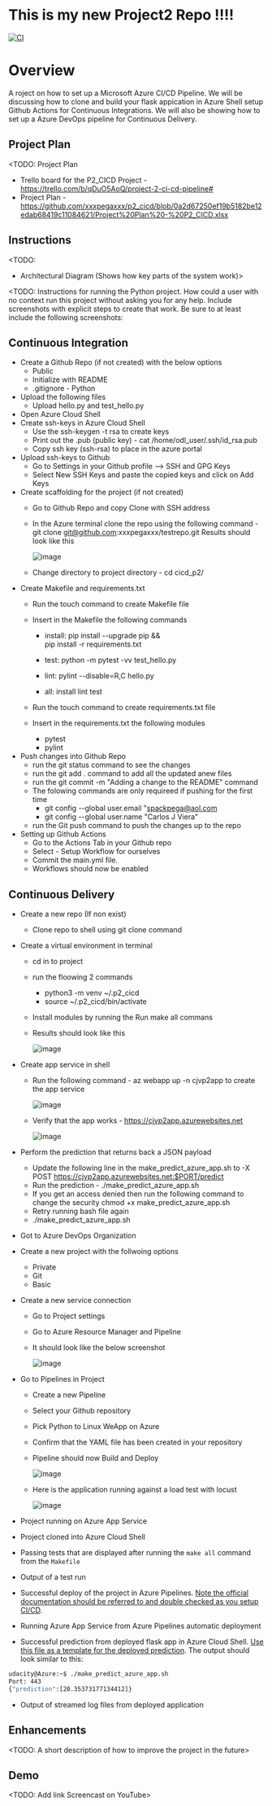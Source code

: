 # This is my new Project2 Repo !!!!

[![CI](https://github.com/xxxpegaxxx/p2_cicd/actions/workflows/main.yml/badge.svg)](https://github.com/xxxpegaxxx/p2_cicd/actions/workflows/main.yml)


# Overview

A roject on how to set up a Microsoft Azure CI/CD Pipeline. We will be discussing how to clone and build your flask appication in Azure Shell setup Github Actions for Continuous Integrations. We will also be showing how to set up a Azure DevOps pipeline for Continuous Delivery.

## Project Plan
<TODO: Project Plan

* Trello board for the P2_CICD Project - https://trello.com/b/qDuO5AoQ/project-2-ci-cd-pipeline#
* Project Plan - https://github.com/xxxpegaxxx/p2_cicd/blob/0a2d67250ef19b5182be12edab68419c11084621/Project%20Plan%20-%20P2_CICD.xlsx

## Instructions

<TODO:  
* Architectural Diagram (Shows how key parts of the system work)>

<TODO:  Instructions for running the Python project.  How could a user with no context run this project without asking you for any help.  Include screenshots with explicit steps to create that work. Be sure to at least include the following screenshots:

## Continuous Integration
* Create a Github Repo (if not created) with the below options
	*  Public
	*  Initialize with README
	*  .gitignore - Python
* Upload the following files
	*  Upload hello.py and test_hello.py
* Open Azure Cloud Shell
* Create ssh-keys in Azure Cloud Shell
	*  Use the ssh-keygen -t rsa to create keys
	*  Print out the .pub (public key) - cat /home/odl_user/.ssh/id_rsa.pub
	* Copy ssh key (ssh-rsa) to place in the azure portal
* Upload ssh-keys to Github
	*  Go to Settings in your Github profile --> SSH and GPG Keys
	*  Select New SSH Keys and paste the copied keys and click on Add Keys
* Create scaffolding for the project (if not created)
	* Go to Github Repo and copy Clone with SSH address
	*  In the Azure terminal clone the repo using the following command - git clone git@github.com:xxxpegaxxx/testrepo.git 
	   Results should look like this
	   
		![image](https://user-images.githubusercontent.com/101995184/196294981-11db30ae-9a76-4325-af1e-cb4d5bf9de6e.png)

	*  Change directory to project directory - cd cicd_p2/
* Create Makefile and requirements.txt
	* Run the touch command to create Makefile file
	* Insert in the Makefile the following commands
		* install:
			pip install --upgrade pip &&\
				pip install -r requirements.txt	
			
		* test:
			python -m pytest -vv test_hello.py
		
		* lint:
			pylint --disable=R,C hello.py
		
		* all: install lint test
	
	* Run the touch command to create requirements.txt file	
	* Insert in the requirements.txt the following modules
		* pytest
		* pylint
* Push changes into Github Repo		
	*  run the git status command to see the changes
	*  run the git add . command to add all the updated anew files 
	*  run the git commit -m "Adding a change to the README" command
	*  The folowing commands are only requireed if pushing for the first time
	 	* git config --global user.email "spackpega@aol.com
	  	* git config --global user.name "Carlos J Viera"
	*  run the Git push command to push the changes up to the repo
* Setting up Github Actions
	*  Go to the Actions Tab in your Github repo
	*  Select - Setup Workflow for ourselves
	*  Commit the main.yml file.
	*  Workflows should now be enabled

## Continuous Delivery

* Create a new repo (If non exist)
	*  Clone repo to shell using git clone command
* Create a virtual environment in terminal
	*  cd in to project
	*  run the floowing 2 commands
		* python3 -m venv ~/.p2_cicd
		* source ~/.p2_cicd/bin/activate
	*  Install modules by running the Run make all commans
	*  Results should look like this
	
		![image](https://user-images.githubusercontent.com/101995184/196295119-25b0843c-705f-466a-8a24-00e784199daa.png)

* Create app service in shell
	*  Run the following command - az webapp up -n cjvp2app to create the app service
	
	 	![image](https://user-images.githubusercontent.com/101995184/196295163-483eba87-1fe7-477e-b4fc-18ac5e5db12f.png)
	*  Verify that the app works - https://cjvp2app.azurewebsites.net	
	
		![image](https://user-images.githubusercontent.com/101995184/196295217-84786710-5901-40e5-98f6-77331c25adbc.png)
* Perform the prediction that returns back a JSON payload
	*  Update the following line in the make_predict_azure_app.sh to 
		-X POST https://cjvp2app.azurewebsites.net:$PORT/predict
	*  Run the prediction - 
		./make_predict_azure_app.sh
	*  If you get an access denied then run the following command to change the security
		chmod +x make_predict_azure_app.sh
	*  Retry running bash file again
	*  	./make_predict_azure_app.sh

* Got to Azure DevOps Organization
* Create a new project with the follwoing options
	*  Private
	*  Git
	*  Basic
* Create a new service connection
	*  Go to Project settings
	*  Go to Azure Resource Manager and Pipeline
	*  It should look like the below screenshot
	
	 	![image](https://user-images.githubusercontent.com/101995184/196294326-556b7c32-d5cf-48c2-a25f-bb013034bc66.png)


* Go to Pipelines in Project
	*  Create a new Pipeline
	*  Select your Github repository
	*  Pick Python to Linux WeApp on Azure
	*  Confirm that the YAML file has been created in your repository
	*  Pipeline should now Build and Deploy
	
		![image](https://user-images.githubusercontent.com/101995184/196295287-d7663126-de89-4e79-9120-fa21fd3b4e4c.png)

	* Here is the application running against a load test with locust
	
		![image](https://user-images.githubusercontent.com/101995184/196315362-3bb05004-67ce-44d0-b822-9f7c5bc5c526.png)



* Project running on Azure App Service

* Project cloned into Azure Cloud Shell

* Passing tests that are displayed after running the `make all` command from the `Makefile`

* Output of a test run

* Successful deploy of the project in Azure Pipelines.  [Note the official documentation should be referred to and double checked as you setup CI/CD](https://docs.microsoft.com/en-us/azure/devops/pipelines/ecosystems/python-webapp?view=azure-devops).

* Running Azure App Service from Azure Pipelines automatic deployment

* Successful prediction from deployed flask app in Azure Cloud Shell.  [Use this file as a template for the deployed prediction](https://github.com/udacity/nd082-Azure-Cloud-DevOps-Starter-Code/blob/master/C2-AgileDevelopmentwithAzure/project/starter_files/flask-sklearn/make_predict_azure_app.sh).
The output should look similar to this:

```bash
udacity@Azure:~$ ./make_predict_azure_app.sh
Port: 443
{"prediction":[20.35373177134412]}
```

* Output of streamed log files from deployed application

> 

## Enhancements

<TODO: A short description of how to improve the project in the future>

## Demo 

<TODO: Add link Screencast on YouTube>
